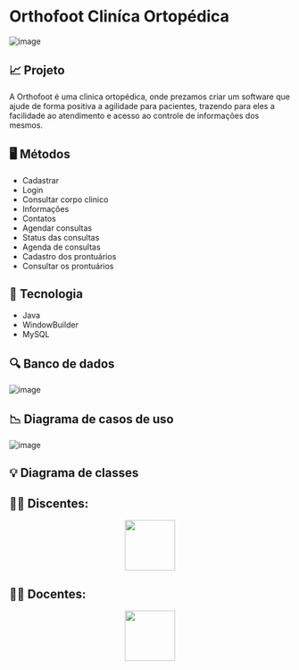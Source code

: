 # <h1> Orthofoot Cliníca Ortopédica </h1>

![image](https://github.com/Joanakremer/orthofoot/assets/111135808/81508551-2be0-4025-8409-6fc173acf16b)

<h2> 📈 Projeto </h2>

<p> A Orthofoot é uma clinica ortopédica, onde prezamos criar um software que ajude de forma positiva a agilidade para pacientes, trazendo para eles a facilidade ao atendimento e acesso ao controle de informações dos mesmos. </p>

<h2> 🖥️ Métodos </h2>

+ Cadastrar
+ Login 
+ Consultar corpo clinico
+ Informações
+ Contatos
+ Agendar consultas
+ Status das consultas
+ Agenda de consultas
+ Cadastro dos prontuários
+ Consultar os prontuários

<h2> 🚀 Tecnologia </h2>
 
 + Java 
 + WindowBuilder
 + MySQL
 
 <h2> 🔍 Banco de dados </h2>
 
![image](https://github.com/Joanakremer/orthofoot/assets/111135808/e847963e-3e6b-406a-ab91-d69e23adc904)
 
 <h2> 📉 Diagrama de casos de uso </h2>
 
![image](https://github.com/Joanakremer/orthofoot/assets/111135808/ec4dcba4-dd66-4410-8f97-c17eb104312d)


<h2> 💡 Diagrama de classes </h2>


 <h2> 🧑‍🎓 Discentes: </h2>
 <div align="center">
  <a href="https://linktr.ee/orthofoot" target="_blank"><img src="https://cdn.jsdelivr.net/gh/devicons/devicon/icons/github/github-original.svg" target="_blank" widht="90" height="90"></a>
 </div>

 <h2> 🧑‍🏫 Docentes: </h2>
 <div align="center">
  <a href="https://linktr.ee/OrthofootDocentes" target="_blank"><img src="https://cdn.jsdelivr.net/gh/devicons/devicon/icons/github/github-original.svg" target="_blank" widht="90" height="90"></a>
 </div>
 
